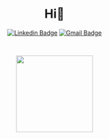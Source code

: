 <h1 align="center">Hi👋</h1>
<div align="center">  

  [![Linkedin Badge](https://img.shields.io/badge/-LinkedIn-blue?logo=Linkedin&logoColor=white&link=https://www.linkedin.com/in/sekar-gesti-amalia-utami-5b4703232)](https://www.linkedin.com/in/sekar-gesti-amalia-utami-5b4703232) 
  [![Gmail Badge](https://img.shields.io/badge/-Gmail-red?logo=Gmail&logoColor=white&link=mailto:sekargestiau@gmail.com)](mailto:sekargestiau@gmail.com)

</div>
<!--v
- 🔭 I’m currently studying at Sebelas Maret University
- 📫 How to reach me: sekargestiau@student.uns.ac.id-->
<br>
<p align="center">
<a href="https://github.com/sekargestiau">
  <img height="180em" src="https://github-readme-stats-eight-theta.vercel.app/api/top-langs/?username=sekargestiau&layout=compact&langs_count=8&theme=algolia"/>
</a>
</p>
<!--
**sekargestiau/sekargestiau** is a ✨ _special_ ✨ repository because its `README.md` (this file) appears on your GitHub profile.

Here are some ideas to get you started:
### Hi, I'm Sekar 
- 🔭 I’m currently working on ...
- 🌱 I’m currently learning ...
- 👯 I’m looking to collaborate on ...
- 🤔 I’m looking for help with ...
- 💬 Ask me about ...
- 🌱 I’m currently learning ...

- 😄 Pronouns: ...
- ⚡ Fun fact: ...
-->
